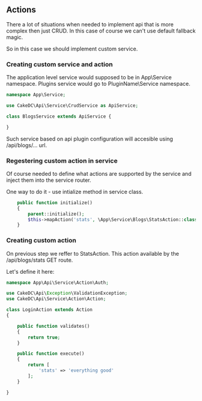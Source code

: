 
## Actions


There a lot of situations when needed to implement api that is more complex then just CRUD.
In this case of course we can't use default fallback magic.

So in this case we should implement custom service.

###  Creating custom service and action

The application level service would supposed to be in App\Service namespace.
Plugins service would go to PluginName\Service namespace.

```php
namespace App\Service;

use CakeDC\Api\Service\CrudService as ApiService;

class BlogsService extends ApiService {

}
```

Such service based on api plugin configuration will accesible using /api/blogs/... url.

###  Regestering custom action in service

Of course needed to define what actions are supported by the service and inject them into the service router.

One way to do it - use intialize method in service class.

```php
    public function initialize()
    {
        parent::initialize(); 
        $this->mapAction('stats', \App\Service\Blogs\StatsAction::class, ['method' => ['GET'], 'mapCors' => true]);
    } 
```

###  Creating custom action

On previous step we reffer to StatsAction.
This action available by the /api/blogs/stats GET route.

Let's define it here:


```php
namespace App\Api\Service\Action\Auth;

use CakeDC\Api\Exception\ValidationException;
use CakeDC\Api\Service\Action\Action;

class LoginAction extends Action
{

    public function validates()
    {
        return true;
    }

    public function execute()
    {
        return [
            'stats' => 'everything good'
        ];
    }

} 
```

